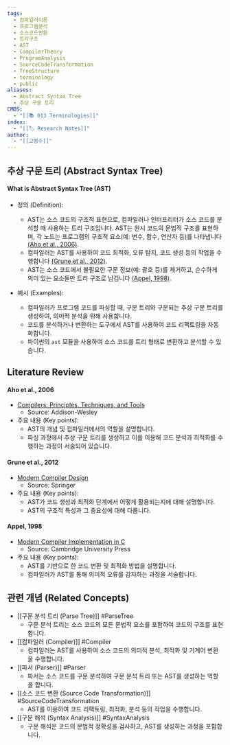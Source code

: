 ```yaml
---
tags:
  - 컴파일러이론
  - 프로그램분석
  - 소스코드변환
  - 트리구조
  - AST
  - CompilerTheory
  - ProgramAnalysis
  - SourceCodeTransformation
  - TreeStructure
  - terminology
  - public
aliases:
  - Abstract Syntax Tree
  - 추상 구문 트리
CMDS:
  - "[[📚 013 Terminologies]]"
index:
  - "[[🏷 Research Notes]]"
author:
  - "[[고범수]]"
---
```

## 추상 구문 트리 (Abstract Syntax Tree)
#### What is Abstract Syntax Tree (AST)
- 정의 (Definition):
  - AST는 소스 코드의 구조적 표현으로, 컴파일러나 인터프리터가 소스 코드를 분석할 때 사용하는 트리 구조입니다. AST는 원시 코드의 문법적 구조를 표현하며, 각 노드는 프로그램의 구조적 요소(예: 변수, 함수, 연산자 등)를 나타냅니다 [(Aho et al., 2006)](https://doi.org/10.1016/0031-3203(91)90032-B).
  - 컴파일러는 AST를 사용하여 코드 최적화, 오류 탐지, 코드 생성 등의 작업을 수행합니다 [(Grune et al., 2012)](https://doi.org/10.5555/2416961).
  - AST는 소스 코드에서 불필요한 구문 정보(예: 괄호 등)를 제거하고, 순수하게 의미 있는 요소들만 트리 구조로 남깁니다 [(Appel, 1998)](https://doi.org/10.5555/524320).

- 예시 (Examples):
  - 컴파일러가 프로그램 코드를 파싱할 때, 구문 트리와 구분되는 추상 구문 트리를 생성하여, 의미적 분석을 위해 사용합니다.
  - 코드를 분석하거나 변환하는 도구에서 AST를 사용하여 코드 리팩토링을 자동화합니다.
  - 파이썬의 `ast` 모듈을 사용하여 소스 코드를 트리 형태로 변환하고 분석할 수 있습니다.

## Literature Review
#### Aho et al., 2006
- [Compilers: Principles, Techniques, and Tools](https://doi.org/10.1016/0031-3203(91)90032-B)
  - Source: Addison-Wesley
- 주요 내용 (Key points):
  - AST의 개념 및 컴파일러에서의 역할을 설명합니다.
  - 파싱 과정에서 추상 구문 트리를 생성하고 이를 이용해 코드 분석과 최적화를 수행하는 과정이 서술되어 있습니다.

#### Grune et al., 2012
- [Modern Compiler Design](https://doi.org/10.5555/2416961)
  - Source: Springer
- 주요 내용 (Key points):
  - AST가 코드 생성과 최적화 단계에서 어떻게 활용되는지에 대해 설명합니다.
  - AST의 구조적 특성과 그 중요성에 대해 다룹니다.

#### Appel, 1998
- [Modern Compiler Implementation in C](https://doi.org/10.5555/524320)
  - Source: Cambridge University Press
- 주요 내용 (Key points):
  - AST를 기반으로 한 코드 변환 및 최적화 방법을 설명합니다.
  - 컴파일러가 AST를 통해 의미적 오류를 감지하는 과정을 서술합니다.

## 관련 개념 (Related Concepts)
- [[구문 분석 트리 (Parse Tree)]] #ParseTree
  - 구문 분석 트리는 소스 코드의 모든 문법적 요소를 포함하여 코드의 구조를 표현합니다.
- [[컴파일러 (Compiler)]] #Compiler
  - 컴파일러는 AST를 사용하여 소스 코드의 의미적 분석, 최적화 및 기계어 변환을 수행합니다.
- [[파서 (Parser)]] #Parser
  - 파서는 소스 코드를 구문 분석하여 구문 분석 트리 또는 AST를 생성하는 역할을 합니다.
- [[소스 코드 변환 (Source Code Transformation)]] #SourceCodeTransformation
  - AST를 이용하여 코드 리팩토링, 최적화, 분석 등의 작업을 수행합니다.
- [[구문 해석 (Syntax Analysis)]] #SyntaxAnalysis
  - 구문 해석은 코드의 문법적 정확성을 검사하고, AST를 생성하는 과정을 포함합니다.
